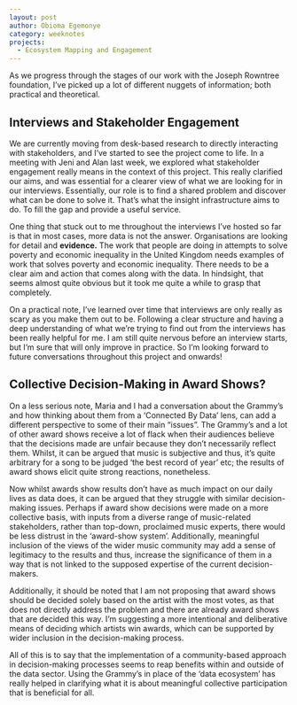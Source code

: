 ```yaml
---
layout: post
author: Obioma Egemonye
category: weeknotes
projects:
  - Ecosystem Mapping and Engagement
---
```

As we progress through the stages of our work with the Joseph Rowntree foundation, I’ve picked up a lot of different nuggets of information; both practical and theoretical.

<!--more-->

## Interviews and Stakeholder Engagement

We are currently moving from desk-based research to directly interacting with stakeholders, and I’ve started to see the project come to life. In a meeting with Jeni and Alan last week, we explored what stakeholder engagement really means in the context of this project. This really clarified our aims, and was essential for a clearer view of what we are looking for in our interviews. Essentially, our role is to find a shared problem and discover what can be done to solve it. That’s what the insight infrastructure aims to do. To fill the gap and provide a useful service.

One thing that stuck out to me throughout the interviews I’ve hosted so far is that in most cases, more data is not the answer. Organisations are looking for detail and **evidence.** The work that people are doing in attempts to solve poverty and economic inequality in the United Kingdom needs examples of work that solves poverty and economic inequality. There needs to be a clear aim and action that comes along with the data. In hindsight, that seems almost quite obvious but it took me quite a while to grasp that completely.

On a practical note, I’ve learned over time that interviews are only really as scary as you make them out to be. Following a clear structure and having a deep understanding of what we’re trying to find out from the interviews has been really helpful for me. I am still quite nervous before an interview starts, but I’m sure that will only improve in practice. So I’m looking forward to future conversations throughout this project and onwards!

## Collective Decision-Making in Award Shows?

On a less serious note, Maria and I had a conversation about the Grammy’s and how thinking about them from a ‘Connected By Data’ lens, can add a different perspective to some of their main “issues”. The Grammy’s and a lot of other award shows receive a lot of flack when their audiences believe that the decisions made are unfair because they don’t necessarily reflect them. Whilst, it can be argued that music is subjective and thus, it’s quite arbitrary for a song to be judged ‘the best record of year’ etc; the results of award shows elicit quite strong reactions, nonetheless. 

Now whilst awards show results don’t have as much impact on our daily lives as data does, it can be argued that they struggle with similar decision-making issues. Perhaps if award show decisions were made on a more collective basis, with inputs from a diverse range of music-related stakeholders, rather than top-down, proclaimed music experts, there would be less distrust in the ‘award-show system’. Additionally, meaningful inclusion of the views of the wider music community may add a sense of legitimacy to the results and thus, increase the significance of them in a way that is not linked to the supposed expertise of the current decision-makers. 

Additionally, it should be noted that I am not proposing that award shows should be decided solely based on the artist with the most votes, as that does not directly address the problem and there are already award shows that are decided this way. I’m suggesting a more intentional and deliberative means of deciding which artists win awards, which can be supported by wider inclusion in the decision-making process.

All of this is to say that the implementation of a community-based approach in decision-making processes seems to reap benefits within and outside of the data sector. Using the Grammy’s in place of the ‘data ecosystem’ has really helped in clarifying what it is about meaningful collective participation that is beneficial for all.
